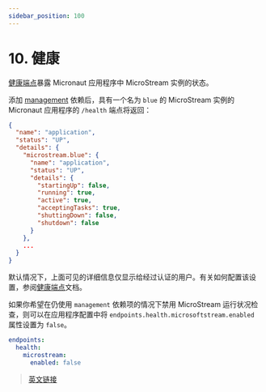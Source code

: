 ```yaml
---
sidebar_position: 100
---
```


# 10. 健康

[健康端点](../core/management.html#1523-健康端点)暴露 Micronaut 应用程序中 MicroStream 实例的状态。

添加 [management](../core/management.html) 依赖后，具有一个名为 `blue` 的 MicroStream 实例的 Micronaut 应用程序的 `/health` 端点将返回：

```json
{
  "name": "application",
  "status": "UP",
  "details": {
    "microstream.blue": {
      "name": "application",
      "status": "UP",
      "details": {
        "startingUp": false,
        "running": true,
        "active": true,
        "acceptingTasks": true,
        "shuttingDown": false,
        "shutdown": false
      }
    },
    ...
  }
}
```

默认情况下，上面可见的详细信息仅显示给经过认证的用户。有关如何配置该设置，参阅[健康端点](../core/management.html#1523-健康端点)文档。

如果你希望在仍使用 `management` 依赖项的情况下禁用 MicroStream 运行状况检查，则可以在应用程序配置中将 `endpoints.health.microsoftstream.enabled` 属性设置为 `false`。

```yaml
endpoints:
  health:
    microstream:
      enabled: false
```

> [英文链接](https://micronaut-projects.github.io/micronaut-microstream/1.3.0/guide/index.html#storageHealth)
